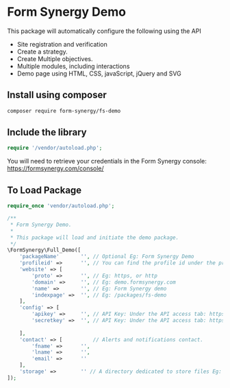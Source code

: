 # Form Synergy Demo

This package will automatically configure the following using the API

- Site registration and verification
- Create a strategy.
- Create Multiple objectives.
- Multiple modules, including interactions
- Demo page using HTML, CSS, javaScript, jQuery and SVG 

## Install using composer
```bash
composer require form-synergy/fs-demo
```

## Include the library
```php
require '/vendor/autoload.php';
```

You will need to retrieve your credentials in the Form Synergy console: https://formsynergy.com/console/

## To Load Package

```PHP
require_once 'vendor/autoload.php';

/**
 * Form Synergy Demo.
 * 
 * This package will load and initiate the demo package.
 */
\FormSynergy\Full_Demo([
    'packageName'       '', // Optional Eg: Form Synergy Demo
    'profileid' =>      '', // You can find the profile id under the profile tab: https://formsynergy.com/console/
    'website' => [
        'proto' =>      '', // Eg: https, or http
        'domain' =>     '', // Eg: demo.formsynergy.com
        'name' =>       '', // Eg: Form Synergy demo
        'indexpage' =>  '', // Eg: /packages/fs-demo
    ],
    'config' => [
        'apikey' =>     '', // API Key: Under the API access tab: https://formsynergy.com/console/
        'secretkey' =>  '', // API Key: Under the API access tab: https://formsynergy.com/console/
        
    ],
    'contact' => [          // Alerts and notifications contact.
        'fname' =>      '', 
        'lname' =>      '',
        'email' =>      ''
    ],
    'storage' =>        '' // A directory dedicated to store files Eg: __DIR__
]);
```